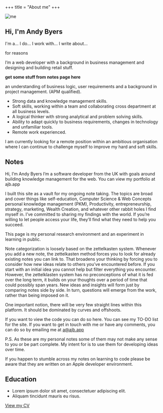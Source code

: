 +++
title = "About me"
+++

![me](/img/AndyByers1.png)

## Hi, I'm Andy Byers

I'm a...
I do...
I work with...
I write about... 

for reasons

I’m a web developer with a background in business management and designing and building retail stuff. 

**get some stuff from notes page here**

an understanding of business logic, user requirements and a background in project management. (APM qualified).

- Strong data and knowledge management skills.
- Soft skills, working within a team and collaborating cross department at all business levels.
- A logical thinker with strong analytical and problem solving skills.
- Ability to adapt quickly to business requirements, changes in technology and unfamiliar tools.
- Remote work experienced.

I am currently looking for a remote position within an ambitious organisation where I can continue to challenge myself to improve my hard and soft skills.

## Notes

Hi, I’m Andy Byers
I’m a software developer from the UK with goals around building knowledge management for the web. You can view my portfolio at ajb.app

I built this site as a vault for my ongoing note taking. The topics are broad and cover things like self-education, Computer Science & Web Concepts personal knowledge management (PKM), Productivity, entrepreneurship, strategy, marketing, Wealth Creation, and whatever other rabbit holes I find myself in. I’ve committed to sharing my findings with the world. If you’re willing to let people access your life, they’ll find what they need to help you succeed.

This page is my personal research environment and an experiment in learning in public.

Note categorization is loosely based on the zettelkasten system. Whenever you add a new note, the zettelkasten method forces you to look for already existing notes you can link to. That broadens your thinking by forcing you to consider how new ideas relate to others you’ve encountered before. If you start with an initial idea you cannot help but filter everything you encounter. However, the zettelklasten system has no preconceptions of what it is fed over the long term, it builds on your thoughts over a period of time that could possibly span years. New ideas and insights will form just by comparing notes side by side. In turn, questions will emerge from the work, rather than being imposed on it.

One important notion, there will be very few straight lines within this platform. It should be dominated by curves and offshoots.

If you want to view the code you can do so here. You can see my TO-DO list for the site. If you want to get in touch with me or have any comments, you can do so by emailing me at a@ajb.app

P.S. As these are my personal notes some of them may not make any sense to you or be part complete. My intent for is to use them for developing ideas over time.

If you happen to stumble across my notes on learning to code please be aware that they are written on an Apple developer environment.

## Education

- Lorem ipsum dolor sit amet, consectetuer adipiscing elit.
- Aliquam tincidunt mauris eu risus.

[View my CV](#)


